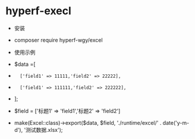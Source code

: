 # hyperf-execl


*  安装
*  composer require hyperf-wgy/excel


*  使用示例
*  $data =[
*       ['field1' => 11111,'field2' => 22222],
*       ['field1' => 111111,'field2' => 222222],
*  ];
*  $field = ['标题1' => 'field1','标题2' => 'field2']
*  make(Excel::class)->export($data, $field, './runtime/excel/' . date('y-m-d'), '测试数据.xlsx');
